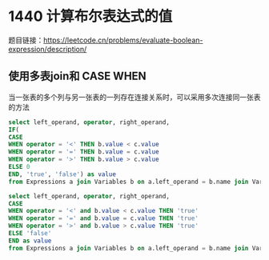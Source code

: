 # 1440 计算布尔表达式的值

题目链接：<https://leetcode.cn/problems/evaluate-boolean-expression/description/>

## 使用多表join和 CASE WHEN

当一张表的多个列与另一张表的一列存在连接关系时，可以采用多次连接同一张表的方法

```sql
select left_operand, operator, right_operand,
IF(
CASE
WHEN operator = '<' THEN b.value < c.value
WHEN operator = '=' THEN b.value = c.value
WHEN operator = '>' THEN b.value > c.value
ELSE 0
END, 'true', 'false') as value
from Expressions a join Variables b on a.left_operand = b.name join Variables c on a.right_operand = c.name;

select left_operand, operator, right_operand,
CASE
WHEN operator = '<' and b.value < c.value THEN 'true'
WHEN operator = '=' and b.value = c.value THEN 'true'
WHEN operator = '>' and b.value > c.value THEN 'true'
ELSE 'false'
END as value
from Expressions a join Variables b on a.left_operand = b.name join Variables c on a.right_operand = c.name;
```
